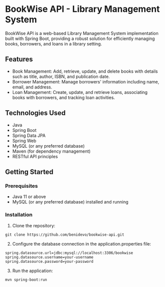 # BookWise API - Library Management System

BookWise API is a web-based Library Management System implementation built with Spring Boot, providing a robust solution for efficiently managing books, borrowers, and loans in a library setting.

## Features

- Book Management: Add, retrieve, update, and delete books with details such as title, author, ISBN, and publication date.
- Borrower Management: Manage borrowers' information including name, email, and address.
- Loan Management: Create, update, and retrieve loans, associating books with borrowers, and tracking loan activities.

## Technologies Used

- Java
- Spring Boot
- Spring Data JPA
- Spring Web
- MySQL (or any preferred database)
- Maven (for dependency management)
- RESTful API principles

## Getting Started

### Prerequisites

- Java 11 or above
- MySQL (or any preferred database) installed and running

### Installation

1. Clone the repository:

```shell
git clone https://github.com/benidevo/bookwise-api.git
```

2.  Configure the database connection in the application.properties file:

```agsl
spring.datasource.url=jdbc:mysql://localhost:3306/bookwise
spring.datasource.username=your-username
spring.datasource.password=your-password
```

3. Run the application:

```shell
mvn spring-boot:run
```